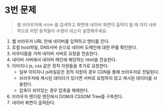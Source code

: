 # 3번 문제
> 웹 브라우저에 `네이버` 를 검색하고 화면에 네이버 화면이 출력이 될 때 까지 내부적으로 어떤 동작들이 수행이 되는지 설명해주세요.

1. 웹 브라우저 URL 란에 네이버를 입력하고 엔터를 친다.
2. 로컬 host파일, DNS서버 순으로 네이버 도메인에 대한 IP를 확인한다. 
3. 라우터들을 거쳐 네이버 서버로 요청을 전송한다.
4. 네이버 서버에서 네이버 메인에 해당하는 html을 전송한다.
5. 이미지나 js, css 같은 정적 자원들을 추가로 요청한다. 
   - 일부 이미지나 js파일같은 정적 자원의 경우 CDN을 통해 브라우저로 전달된다. 
   - 브라우저에 캐시된 데이터가 있다면 서버로 요청하지 않고 캐시된 데이터를 사용한다. 
   - 압축이 되어있는 경우 압축을 해제한다. 
6. 브라우저 렌더링 엔진에서 DOM과 CSSOM Tree를 구축한다.
7. 네이버 화면이 출력된다. 
